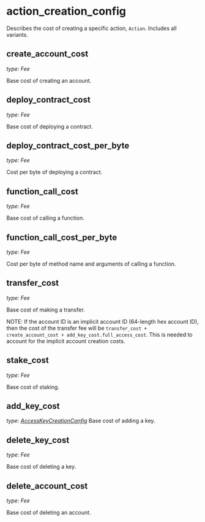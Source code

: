 # action_creation_config

Describes the cost of creating a specific action, `Action`. Includes all variants.

## create_account_cost

_type: Fee_

Base cost of creating an account.

## deploy_contract_cost

_type: Fee_

Base cost of deploying a contract.

## deploy_contract_cost_per_byte

_type: Fee_

Cost per byte of deploying a contract.

## function_call_cost

_type: Fee_

Base cost of calling a function.

## function_call_cost_per_byte

_type: Fee_

Cost per byte of method name and arguments of calling a function.

## transfer_cost

_type: Fee_

Base cost of making a transfer.

NOTE: If the account ID is an implicit account ID (64-length hex account ID), then the cost of the transfer fee
will be `transfer_cost + create_account_cost + add_key_cost.full_access_cost`.
This is needed to account for the implicit account creation costs.

## stake_cost

_type: Fee_

Base cost of staking.

## add_key_cost

_type: [AccessKeyCreationConfig](AccessKeyCreationConfig.md)_
Base cost of adding a key.

## delete_key_cost

_type: Fee_

Base cost of deleting a key.

## delete_account_cost

_type: Fee_

Base cost of deleting an account.

